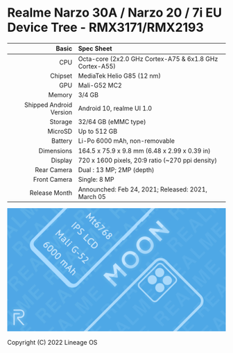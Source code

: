 Realme Narzo 30A / Narzo 20 / 7i EU Device Tree - RMX3171/RMX2193
================================================================


Basic   | Spec Sheet
-------:|:-------------------------
CPU     | Octa-core (2x2.0 GHz Cortex-A75 & 6x1.8 GHz Cortex-A55)
Chipset | MediaTek Helio G85 (12 nm)
GPU     | Mali-G52 MC2
Memory  | 3/4 GB
Shipped Android Version | Android 10, realme UI 1.0 
Storage | 32/64 GB (eMMC type)
MicroSD | Up to 512 GB 
Battery | Li-Po 6000 mAh, non-removable
Dimensions | 164.5 x 75.9 x 9.8 mm (6.48 x 2.99 x 0.39 in)
Display | 720 x 1600 pixels, 20:9 ratio (~270 ppi density)
Rear Camera  | Dual : 13 MP; 2MP (depth)
Front Camera | Single: 8 MP
Release Month | Announched: Feb 24, 2021; Released: 2021, March 05 

![Realme Narzo 30A](https://github.com/DPSLEGEND/DPSLEGEND/blob/main/IMG_20220422_181405_423.jpg)

Copyright (C) 2022 Lineage OS
